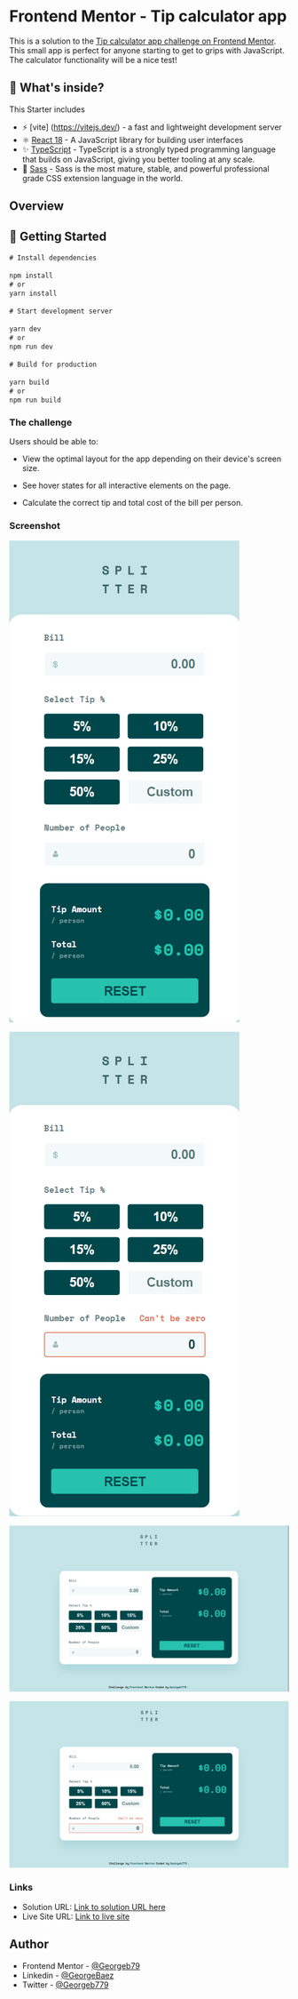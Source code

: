 # Frontend Mentor - Tip calculator app

This is a solution to the [Tip calculator app challenge on Frontend Mentor](https://www.frontendmentor.io/challenges/tip-calculator-app-ugJNGbJUX). This small app is perfect for anyone starting to get to grips with JavaScript. The calculator functionality will be a nice test!


## 🧐 What's inside?

This Starter includes

- ⚡ [vite] (https://vitejs.dev/) - a fast and lightweight development server
- ⚛️ [React 18](https://reactjs.org/) - A JavaScript library for building user interfaces
- ✨ [TypeScript](https://www.typescriptlang.org/) - TypeScript is a strongly typed programming language that builds on JavaScript, giving you better tooling at any scale.
- 🎉 [Sass](https://sass-lang.com/) - Sass is the most mature, stable, and powerful professional grade CSS extension language in the world.


## Overview

## 🚀 Getting Started

```
# Install dependencies

npm install
# or
yarn install

# Start development server

yarn dev
# or
npm run dev

# Build for production

yarn build
# or
npm run build
```

### The challenge

Users should be able to:

- View the optimal layout for the app depending on their device's screen size.

- See hover states for all interactive elements on the page.

- Calculate the correct tip and total cost of the bill per person.

### Screenshot

![Mobile view of solution](./screenshot/mobile.png)

![Mobile active view of solution](./screenshot/mobile-active.png)

![Desktop view of solution](./screenshot/desktop.png)

![Desktop active view of solution](./screenshot/desktop-active.png)

### Links

- Solution URL: [Link to solution URL here](https://www.frontendmentor.io/solutions/tip-calculator-app-CgiKZvPkrT)
- Live Site URL: [Link to live site](https://tip-calculator-app-gb.netlify.app/)

## Author

- Frontend Mentor - [@Georgeb79](https://www.frontendmentor.io/profile/Georgeb779)
- Linkedin - [@GeorgeBaez](https://www.linkedin.com/in/george-baez/)
- Twitter - [@Georgeb779](https://twitter.com/Georgeb779)